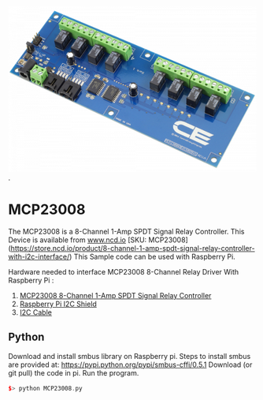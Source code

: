 
[![ MCP23008](MCP23008_I2C.png)](https://store.ncd.io/product/8-channel-1-amp-spdt-signal-relay-controller-with-i2c-interface/).

#  MCP23008
The  MCP23008 is a 8-Channel 1-Amp SPDT Signal Relay Controller.
This Device is available from www.ncd.io [SKU: MCP23008]
(https://store.ncd.io/product/8-channel-1-amp-spdt-signal-relay-controller-with-i2c-interface/)
This Sample code can be used with Raspberry Pi.

Hardware needed to interface MCP23008 8-Channel Relay Driver With Raspberry Pi :
1. <a href="https://store.ncd.io/product/8-channel-1-amp-spdt-signal-relay-controller-with-i2c-interface/">MCP23008 8-Channel 1-Amp SPDT Signal Relay Controller</a>
2.  <a href="https://store.ncd.io/product/i2c-shield-for-raspberry-pi-3-pi2-with-outward-facing-i2c-port-terminates-over-hdmi-port/">Raspberry Pi I2C Shield</a>
3. <a href="https://store.ncd.io/product/i%C2%B2c-cable/">I2C Cable</a>

## Python
Download and install smbus library on Raspberry pi. Steps to install smbus are provided at:
https://pypi.python.org/pypi/smbus-cffi/0.5.1
Download (or git pull) the code in pi. Run the program.

```cpp
$> python MCP23008.py
```
